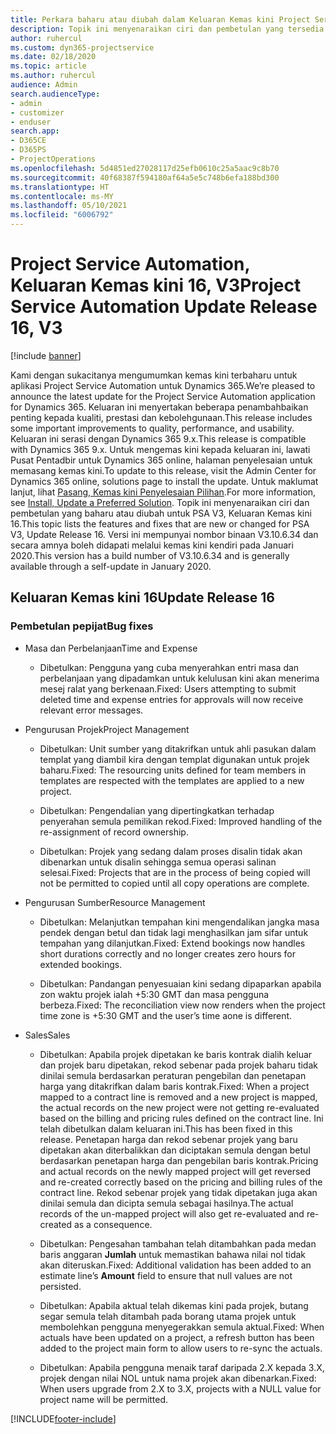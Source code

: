 ```yaml
---
title: Perkara baharu atau diubah dalam Keluaran Kemas kini Project Service Automation 16, V3
description: Topik ini menyenaraikan ciri dan pembetulan yang tersedia dalam Keluaran Kemas kini Project Service Automation16, V3.
author: ruhercul
ms.custom: dyn365-projectservice
ms.date: 02/18/2020
ms.topic: article
ms.author: ruhercul
audience: Admin
search.audienceType:
- admin
- customizer
- enduser
search.app:
- D365CE
- D365PS
- ProjectOperations
ms.openlocfilehash: 5d4851ed27028117d25efb0610c25a5aac9c8b70
ms.sourcegitcommit: 40f68387f594180af64a5e5c748b6efa188bd300
ms.translationtype: HT
ms.contentlocale: ms-MY
ms.lasthandoff: 05/10/2021
ms.locfileid: "6006792"
---
```

# <a name="project-service-automation-update-release-16-v3"></a><span data-ttu-id="abe75-103">Project Service Automation, Keluaran Kemas kini 16, V3</span><span class="sxs-lookup"><span data-stu-id="abe75-103">Project Service Automation Update Release 16, V3</span></span>

[!include [banner](../includes/psa-now-project-operations.md)]

<span data-ttu-id="abe75-104">Kami dengan sukacitanya mengumumkan kemas kini terbaharu untuk aplikasi Project Service Automation untuk Dynamics 365.</span><span class="sxs-lookup"><span data-stu-id="abe75-104">We’re pleased to announce the latest update for the Project Service Automation application for Dynamics 365.</span></span> <span data-ttu-id="abe75-105">Keluaran ini menyertakan beberapa penambahbaikan penting kepada kualiti, prestasi dan kebolehgunaan.</span><span class="sxs-lookup"><span data-stu-id="abe75-105">This release includes some important improvements to quality, performance, and usability.</span></span>  <span data-ttu-id="abe75-106">Keluaran ini serasi dengan Dynamics 365 9.x.</span><span class="sxs-lookup"><span data-stu-id="abe75-106">This release is compatible with Dynamics 365 9.x.</span></span> <span data-ttu-id="abe75-107">Untuk mengemas kini kepada keluaran ini, lawati Pusat Pentadbir untuk Dynamics 365 online, halaman penyelesaian untuk memasang kemas kini.</span><span class="sxs-lookup"><span data-stu-id="abe75-107">To update to this release, visit the Admin Center for Dynamics 365 online, solutions page to install the update.</span></span> <span data-ttu-id="abe75-108">Untuk maklumat lanjut, lihat [Pasang, Kemas kini Penyelesaian Pilihan](/dynamics365/project-service/upgrade-psa-home-page).</span><span class="sxs-lookup"><span data-stu-id="abe75-108">For more information, see [Install, Update a Preferred Solution](/dynamics365/project-service/upgrade-psa-home-page).</span></span>
<span data-ttu-id="abe75-109">Topik ini menyenaraikan ciri dan pembetulan yang baharu atau diubah untuk PSA V3, Keluaran Kemas kini 16.</span><span class="sxs-lookup"><span data-stu-id="abe75-109">This topic lists the features and fixes that are new or changed for PSA V3, Update Release 16.</span></span> <span data-ttu-id="abe75-110">Versi ini mempunyai nombor binaan V3.10.6.34 dan secara amnya boleh didapati melalui kemas kini kendiri pada Januari 2020.</span><span class="sxs-lookup"><span data-stu-id="abe75-110">This version has a build number of V3.10.6.34 and is generally available through a self-update in January 2020.</span></span>


## <a name="update-release-16"></a><span data-ttu-id="abe75-111">Keluaran Kemas kini 16</span><span class="sxs-lookup"><span data-stu-id="abe75-111">Update Release 16</span></span>

### <a name="bug-fixes"></a><span data-ttu-id="abe75-112">Pembetulan pepijat</span><span class="sxs-lookup"><span data-stu-id="abe75-112">Bug fixes</span></span>

-   <span data-ttu-id="abe75-113">Masa dan Perbelanjaan</span><span class="sxs-lookup"><span data-stu-id="abe75-113">Time and Expense</span></span>

    -   <span data-ttu-id="abe75-114">Dibetulkan: Pengguna yang cuba menyerahkan entri masa dan perbelanjaan yang dipadamkan untuk kelulusan kini akan menerima mesej ralat yang berkenaan.</span><span class="sxs-lookup"><span data-stu-id="abe75-114">Fixed: Users attempting to submit deleted time and expense entries for approvals will now receive relevant error messages.</span></span>

-   <span data-ttu-id="abe75-115">Pengurusan Projek</span><span class="sxs-lookup"><span data-stu-id="abe75-115">Project Management</span></span>

    -   <span data-ttu-id="abe75-116">Dibetulkan: Unit sumber yang ditakrifkan untuk ahli pasukan dalam templat yang diambil kira dengan templat digunakan untuk projek baharu.</span><span class="sxs-lookup"><span data-stu-id="abe75-116">Fixed: The resourcing units defined for team members in templates are respected with the templates are applied to a new project.</span></span>

    -   <span data-ttu-id="abe75-117">Dibetulkan: Pengendalian yang dipertingkatkan terhadap penyerahan semula pemilikan rekod.</span><span class="sxs-lookup"><span data-stu-id="abe75-117">Fixed: Improved handling of the re-assignment of record ownership.</span></span>

    -   <span data-ttu-id="abe75-118">Dibetulkan: Projek yang sedang dalam proses disalin tidak akan dibenarkan untuk disalin sehingga semua operasi salinan selesai.</span><span class="sxs-lookup"><span data-stu-id="abe75-118">Fixed: Projects that are in the process of being copied will not be permitted to copied until all copy operations are complete.</span></span>

-   <span data-ttu-id="abe75-119">Pengurusan Sumber</span><span class="sxs-lookup"><span data-stu-id="abe75-119">Resource Management</span></span>

    -   <span data-ttu-id="abe75-120">Dibetulkan: Melanjutkan tempahan kini mengendalikan jangka masa pendek dengan betul dan tidak lagi menghasilkan jam sifar untuk tempahan yang dilanjutkan.</span><span class="sxs-lookup"><span data-stu-id="abe75-120">Fixed: Extend bookings now handles short durations correctly and no longer creates zero hours for extended bookings.</span></span>

    -   <span data-ttu-id="abe75-121">Dibetulkan: Pandangan penyesuaian kini sedang dipaparkan apabila zon waktu projek ialah +5:30 GMT dan masa pengguna berbeza.</span><span class="sxs-lookup"><span data-stu-id="abe75-121">Fixed: The reconciliation view now renders when the project time zone is +5:30 GMT and the user’s time aone is different.</span></span>

-   <span data-ttu-id="abe75-122">Sales</span><span class="sxs-lookup"><span data-stu-id="abe75-122">Sales</span></span>

    -   <span data-ttu-id="abe75-123">Dibetulkan: Apabila projek dipetakan ke baris kontrak dialih keluar dan projek baru dipetakan, rekod sebenar pada projek baharu tidak dinilai semula berdasarkan peraturan pengebilan dan penetapan harga yang ditakrifkan dalam baris kontrak.</span><span class="sxs-lookup"><span data-stu-id="abe75-123">Fixed: When a project mapped to a contract line is removed and a new project is mapped, the actual records on the new project were not getting re-evaluated based on the billing and pricing rules defined on the contract line.</span></span> <span data-ttu-id="abe75-124">Ini telah dibetulkan dalam keluaran ini.</span><span class="sxs-lookup"><span data-stu-id="abe75-124">This has been fixed in this release.</span></span> <span data-ttu-id="abe75-125">Penetapan harga dan rekod sebenar projek yang baru dipetakan akan diterbalikkan dan diciptakan semula dengan betul berdasarkan penetapan harga dan pengebilan baris kontrak.</span><span class="sxs-lookup"><span data-stu-id="abe75-125">Pricing and actual records on the newly mapped project will get reversed and re-created correctly based on the pricing and billing rules of the contract line.</span></span> <span data-ttu-id="abe75-126">Rekod sebenar projek yang tidak dipetakan juga akan dinilai semula dan dicipta semula sebagai hasilnya.</span><span class="sxs-lookup"><span data-stu-id="abe75-126">The actual records of the un-mapped project will also get re-evaluated and re-created as a consequence.</span></span>

    -   <span data-ttu-id="abe75-127">Dibetulkan: Pengesahan tambahan telah ditambahkan pada medan baris anggaran **Jumlah** untuk memastikan bahawa nilai nol tidak akan diteruskan.</span><span class="sxs-lookup"><span data-stu-id="abe75-127">Fixed: Additional validation has been added to an estimate line’s **Amount** field to ensure that null values are not persisted.</span></span>

    -   <span data-ttu-id="abe75-128">Dibetulkan: Apabila aktual telah dikemas kini pada projek, butang segar semula telah ditambah pada borang utama projek untuk membolehkan pengguna menyegerakkan semula aktual.</span><span class="sxs-lookup"><span data-stu-id="abe75-128">Fixed: When actuals have been updated on a project, a refresh button has been added to the project main form to allow users to re-sync the actuals.</span></span>

    -   <span data-ttu-id="abe75-129">Dibetulkan: Apabila pengguna menaik taraf daripada 2.X kepada 3.X, projek dengan nilai NOL untuk nama projek akan dibenarkan.</span><span class="sxs-lookup"><span data-stu-id="abe75-129">Fixed: When users upgrade from 2.X to 3.X, projects with a NULL value for project name will be permitted.</span></span>



[!INCLUDE[footer-include](../includes/footer-banner.md)]
